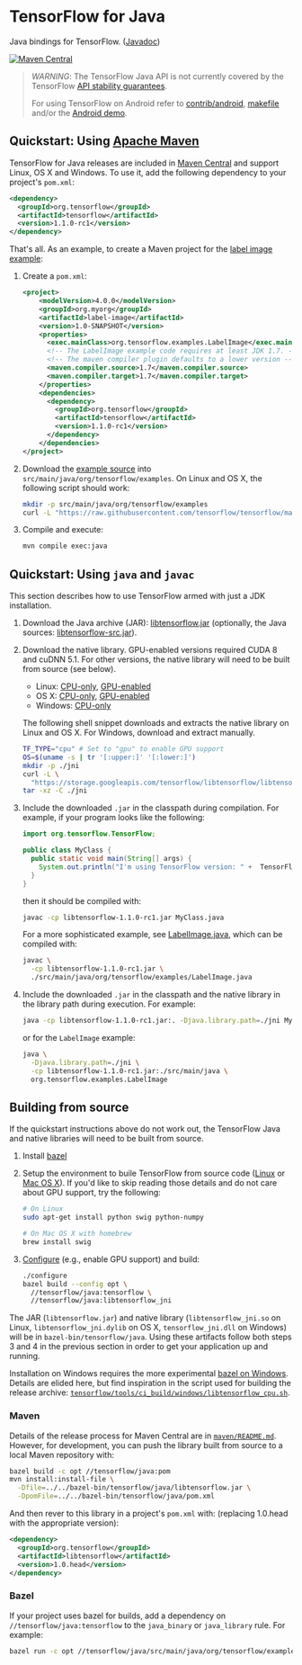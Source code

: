 # TensorFlow for Java

Java bindings for TensorFlow. ([Javadoc](https://www.tensorflow.org/api_docs/java/reference/org/tensorflow/package-summary))

[![Maven Central](https://maven-badges.herokuapp.com/maven-central/org.tensorflow/tensorflow/badge.svg)](https://maven-badges.herokuapp.com/maven-central/org.tensorflow/tensorflow)

> *WARNING*: The TensorFlow Java API is not currently covered by the TensorFlow
> [API stability guarantees](https://www.tensorflow.org/programmers_guide/version_semantics).
>
> For using TensorFlow on Android refer to
> [contrib/android](https://www.tensorflow.org/code/tensorflow/contrib/android),
> [makefile](https://www.tensorflow.org/code/tensorflow/contrib/makefile#android)
> and/or the [Android
> demo](https://www.tensorflow.org/code/tensorflow/examples/android).

## Quickstart: Using [Apache Maven](https://maven.apache.org)

TensorFlow for Java releases are included in
[Maven Central](https://search.maven.org/#search%7Cga%7C1%7Cg%3A%22org.tensorflow%22%20AND%20a%3A%22tensorflow%22)
and support Linux, OS X and Windows. To use it, add the following dependency to
your project's `pom.xml`:

```xml
<dependency>
  <groupId>org.tensorflow</groupId>
  <artifactId>tensorflow</artifactId>
  <version>1.1.0-rc1</version>
</dependency>
```

That's all. As an example, to create a Maven project for the
[label image example](https://www.tensorflow.org/code/tensorflow/java/src/main/java/org/tensorflow/examples/LabelImage.java):

1.  Create a `pom.xml`:

    ```xml
    <project>
        <modelVersion>4.0.0</modelVersion>
        <groupId>org.myorg</groupId>
        <artifactId>label-image</artifactId>
        <version>1.0-SNAPSHOT</version>
        <properties>
          <exec.mainClass>org.tensorflow.examples.LabelImage</exec.mainClass>
          <!-- The LabelImage example code requires at least JDK 1.7. -->
          <!-- The maven compiler plugin defaults to a lower version -->
          <maven.compiler.source>1.7</maven.compiler.source>
          <maven.compiler.target>1.7</maven.compiler.target>
        </properties>
        <dependencies>
          <dependency>
            <groupId>org.tensorflow</groupId>
            <artifactId>tensorflow</artifactId>
            <version>1.1.0-rc1</version>
          </dependency>
        </dependencies>
    </project>
    ```

2.  Download the [example source](https://raw.githubusercontent.com/tensorflow/tensorflow/master/tensorflow/java/src/main/java/org/tensorflow/examples/LabelImage.java)
    into `src/main/java/org/tensorflow/examples`. On Linux and OS X, the following script should work:

    ```sh
    mkdir -p src/main/java/org/tensorflow/examples
    curl -L "https://raw.githubusercontent.com/tensorflow/tensorflow/master/tensorflow/java/src/main/java/org/tensorflow/examples/LabelImage.java" -o src/main/java/org/tensorflow/examples/LabelImage.java
    ```

3.  Compile and execute:

    ```sh
    mvn compile exec:java
    ```

## Quickstart: Using `java` and `javac`

This section describes how to use TensorFlow armed with just a JDK installation.

1.  Download the Java archive (JAR):
    [libtensorflow.jar](https://storage.googleapis.com/tensorflow/libtensorflow/libtensorflow-1.1.0-rc1.jar)
    (optionally, the Java sources:
    [libtensorflow-src.jar](https://storage.googleapis.com/tensorflow/libtensorflow/libtensorflow-src-1.1.0-rc1.jar)).

2.  Download the native library. GPU-enabled versions required CUDA 8 and cuDNN
    5.1. For other versions, the native library will need to be built from
    source (see below).

    -   Linux:
        [CPU-only](https://storage.googleapis.com/tensorflow/libtensorflow/libtensorflow_jni-cpu-linux-x86_64-1.1.0-rc1.tar.gz),
        [GPU-enabled](https://storage.googleapis.com/tensorflow/libtensorflow/libtensorflow_jni-gpu-linux-x86_64-1.1.0-rc1.tar.gz)
    -   OS X:
        [CPU-only](https://storage.googleapis.com/tensorflow/libtensorflow/libtensorflow_jni-cpu-darwin-x86_64-1.1.0-rc1.tar.gz),
        [GPU-enabled](https://storage.googleapis.com/tensorflow/libtensorflow/libtensorflow_jni-gpu-darwin-x86_64-1.1.0-rc1.tar.gz)
    -   Windows:
        [CPU-only](https://storage.googleapis.com/tensorflow/libtensorflow/libtensorflow_jni-cpu-windows-x86_64-1.1.0-rc1.zip)


    The following shell snippet downloads and extracts the native library on
    Linux and OS X. For Windows, download and extract manually.

    ```sh
    TF_TYPE="cpu" # Set to "gpu" to enable GPU support
    OS=$(uname -s | tr '[:upper:]' '[:lower:]')
    mkdir -p ./jni
    curl -L \
      "https://storage.googleapis.com/tensorflow/libtensorflow/libtensorflow_jni-${TF_TYPE}-${OS}-x86_64-1.1.0-rc1.tar.gz" |
    tar -xz -C ./jni
    ```

3.  Include the downloaded `.jar` in the classpath during compilation. For
    example, if your program looks like the following:

    ```java
    import org.tensorflow.TensorFlow;

    public class MyClass {
      public static void main(String[] args) {
        System.out.println("I'm using TensorFlow version: " +  TensorFlow.version());
      }
    }
    ```

    then it should be compiled with:

    ```sh
    javac -cp libtensorflow-1.1.0-rc1.jar MyClass.java
    ```

    For a more sophisticated example, see
    [LabelImage.java](https://www.tensorflow.org/code/tensorflow/java/src/main/java/org/tensorflow/examples/LabelImage.java),
    which can be compiled with:

    ```sh
    javac \
      -cp libtensorflow-1.1.0-rc1.jar \
      ./src/main/java/org/tensorflow/examples/LabelImage.java
    ```

4.  Include the downloaded `.jar` in the classpath and the native library in the
    library path during execution. For example:

    ```sh
    java -cp libtensorflow-1.1.0-rc1.jar:. -Djava.library.path=./jni MyClass
    ```

    or for the `LabelImage` example:

    ```sh
    java \
      -Djava.library.path=./jni \
      -cp libtensorflow-1.1.0-rc1.jar:./src/main/java \
      org.tensorflow.examples.LabelImage
    ```

## Building from source

If the quickstart instructions above do not work out, the TensorFlow Java and
native libraries will need to be built from source.

1.  Install [bazel](https://www.bazel.build/versions/master/docs/install.html)

2.  Setup the environment to buile TensorFlow from source code
    ([Linux](https://www.tensorflow.org/versions/master/get_started/os_setup.html#prepare-environment-for-linux)
    or [Mac OS
    X](https://www.tensorflow.org/versions/master/get_started/os_setup.html#prepare-environment-for-mac-os-x)).
    If you'd like to skip reading those details and do not care about GPU
    support, try the following:

    ```sh
    # On Linux
    sudo apt-get install python swig python-numpy

    # On Mac OS X with homebrew
    brew install swig
    ```


3.  [Configure](https://www.tensorflow.org/install/install_sources#configure_the_installation)
    (e.g., enable GPU support) and build:

    ```sh
    ./configure
    bazel build --config opt \
      //tensorflow/java:tensorflow \
      //tensorflow/java:libtensorflow_jni
    ```

The JAR (`libtensorflow.jar`) and native library (`libtensorflow_jni.so` on
Linux, `libtensorflow_jni.dylib` on OS X, `tensorflow_jni.dll` on Windows) will
be in `bazel-bin/tensorflow/java`. Using these artifacts follow both steps 3
and 4 in the previous section in order to get your application
up and running.

Installation on Windows requires the more experimental [bazel on Windows](https://bazel.build/versions/master/docs/windows.html).
Details are elided here, but find inspiration in the script used for
building the release archive:
[`tensorflow/tools/ci_build/windows/libtensorflow_cpu.sh`](https://www.tensorflow.org/code/tensorflow/tools/ci_build/windows/libtensorflow_cpu.sh).

### Maven

Details of the release process for Maven Central are in [`maven/README.md`](https://www.tensorflow.org/code/tensorflow/java/maven/README.md).
However, for development, you can push the library built from source to a local
Maven repository with:

```sh
bazel build -c opt //tensorflow/java:pom
mvn install:install-file \
  -Dfile=../../bazel-bin/tensorflow/java/libtensorflow.jar \
  -DpomFile=../../bazel-bin/tensorflow/java/pom.xml
```

And then rever to this library in a project's `pom.xml` with:
(replacing 1.0.head with the appropriate version):

```xml
<dependency>
  <groupId>org.tensorflow</groupId>
  <artifactId>libtensorflow</artifactId>
  <version>1.0.head</version>
</dependency>
```

### Bazel

If your project uses bazel for builds, add a dependency on
`//tensorflow/java:tensorflow` to the `java_binary` or `java_library` rule. For
example:

```sh
bazel run -c opt //tensorflow/java/src/main/java/org/tensorflow/examples:label_image
```
